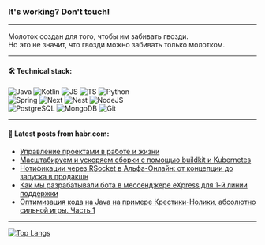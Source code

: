 ### It's working? Don't touch!

---
Молоток создан для того, чтобы им забивать гвозди. <br>
Но это не значит, что гвозди можно забивать только молотком.

---

#### 🛠️ Technical stack:

![Java](https://img.shields.io/badge/Java-informational?logo=Oracle&style=flat&logoColor=white&color=FF4500)
![Kotlin](https://img.shields.io/badge/Kotlin-informational?logo=Kotlin&style=flat&logoColor=white&color=774D97)
![JS](https://img.shields.io/badge/JS-informational?logo=javaScript&style=flat&logoColor=black&color=F7Df1E)
![TS](https://img.shields.io/badge/TypeScript-informational?logo=typeScript&style=flat&logoColor=black&color=017acc)
![Python](https://img.shields.io/badge/Python-informational?logo=Python&style=flat&logoColor=black&color=ffdd54) <br>
![Spring](https://img.shields.io/badge/SpringBoot-informational?logo=SpringBoot&style=flat&logoColor=white&color=6DB33F) 
![Next](https://img.shields.io/badge/Next.js-informational?logo=Next.js&style=flat&logoColor=white&color=3671a1)
![Nest](https://img.shields.io/badge/NestJS-informational?logo=NestJS&style=flat&logoColor=white&color=E0234E)
![NodeJS](https://img.shields.io/badge/NodeJS-informational?logo=node.js&style=flat&logoColor=white&color=70A760) <br>
![PostgreSQL](https://img.shields.io/badge/PostgreSQL-informational?logo=PostgreSQL&style=flat&logoColor=white&color=DAA520)
![MongoDB](https://img.shields.io/badge/MongoDB-informational?logo=MongoDB&style=flat&logoColor=white&color=870000)
![Git](https://img.shields.io/badge/Git-informational?logo=git&style=flat&logoColor=white&color=f74e28)

___

#### 💬 Latest posts from habr.com:

<!-- BLOG-POST-LIST:START -->
- [Управление проектами в работе и жизни](https://habr.com/ru/articles/788884/?utm_source=habrahabr&utm_medium=rss&utm_campaign=788884)
- [Масштабируем и ускоряем сборки с помощью buildkit и Kubernetes](https://habr.com/ru/articles/788882/?utm_source=habrahabr&utm_medium=rss&utm_campaign=788882)
- [Нотификации через RSocket в Альфа-Онлайн: от концепции до запуска в продакшн](https://habr.com/ru/companies/alfa/articles/788398/?utm_source=habrahabr&utm_medium=rss&utm_campaign=788398)
- [Как мы разрабатывали бота в мессенджере eXpress для 1-й линии поддержки](https://habr.com/ru/companies/moex/articles/788608/?utm_source=habrahabr&utm_medium=rss&utm_campaign=788608)
- [Оптимизация кода на Java на примере Крестики-Нолики, абсолютно сильной игры. Часть 1](https://habr.com/ru/articles/788854/?utm_source=habrahabr&utm_medium=rss&utm_campaign=788854)
<!-- BLOG-POST-LIST:END -->

---
[![Top Langs](https://github-readme-stats-git-master-advtsetting-gmailcom.vercel.app/api/top-langs/?username=zloylis&langs_count=10&hide_title=false&title_color=e6edf3&size_weight=0.5&count_weight=0.5&layout=compact&hide_border=true&theme=dracula)](https://github.com/zloylis)

<!-- ![GitHub stats](https://github-readme-stats-git-master-advtsetting-gmailcom.vercel.app/api?username=zloylis&show_icons=true&hide_border=true&theme=dracula&hide_title=true&include_all_commits=true&count_private=true&hide=contribs&hide_rank=true) -->
